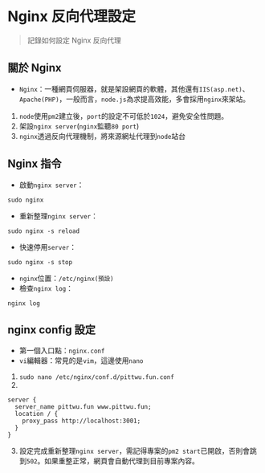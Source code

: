 # Nginx 反向代理設定

> 記錄如何設定 Nginx 反向代理

## 關於 Nginx
- `Nginx`：一種網頁伺服器，就是架設網頁的軟體，其他還有`IIS(asp.net)`、`Apache(PHP)`，一般而言，`node.js`為求提高效能，多會採用`nginx`來架站。

1. `node`使用`pm2`建立後，`port`的設定不可低於`1024`，避免安全性問題。
2. 架設`nginx server`(`nginx`監聽`80 port`)
3. `nginx`透過反向代理機制，將來源網址代理到`node`站台

## Nginx 指令
- 啟動`nginx server`：

```
sudo nginx
```

- 重新整理`nginx server`：

```
sudo nginx -s reload
```

- 快速停用`server`：

```
sudo nginx -s stop
```

- `nginx`位置：`/etc/nginx(預設)`
- 檢查`nginx log`：

```
nginx log
```

## nginx config 設定
- 第一個入口點：`nginx.conf`
- `vi`編輯器：常見的是`vim`，這邊使用`nano`
1. `sudo nano /etc/nginx/conf.d/pittwu.fun.conf`
2. 
```
server {
  server_name pittwu.fun www.pittwu.fun;
  location / {
    proxy_pass http://localhost:3001;
  }
}
```
3. 設定完成重新整理`nginx server`，需記得專案的`pm2 start`已開啟，否則會跳到`502`。如果重整正常，網頁會自動代理到目前專案內容。